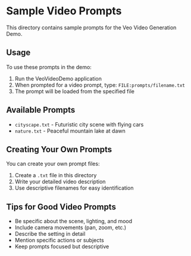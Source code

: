# Sample Video Prompts

This directory contains sample prompts for the Veo Video Generation Demo.

## Usage

To use these prompts in the demo:
1. Run the VeoVideoDemo application
2. When prompted for a video prompt, type: `FILE:prompts/filename.txt`
3. The prompt will be loaded from the specified file

## Available Prompts

- `cityscape.txt` - Futuristic city scene with flying cars
- `nature.txt` - Peaceful mountain lake at dawn

## Creating Your Own Prompts

You can create your own prompt files:
1. Create a `.txt` file in this directory
2. Write your detailed video description
3. Use descriptive filenames for easy identification

## Tips for Good Video Prompts

- Be specific about the scene, lighting, and mood
- Include camera movements (pan, zoom, etc.)
- Describe the setting in detail
- Mention specific actions or subjects
- Keep prompts focused but descriptive